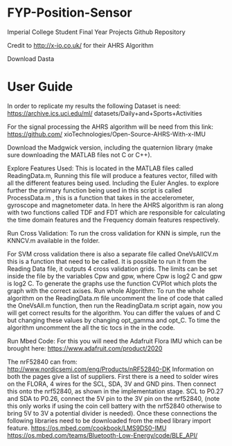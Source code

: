 # FYP-Position-Sensor
Imperial College Student Final Year Projects Github Repository

Credit to http://x-io.co.uk/ for their AHRS Algorithm

Download Dasta

# User Guide
In order to replicate my results the following Dataset is need: https://archive.ics.uci.edu/ml/
datasets/Daily+and+Sports+Activities

For the signal processing the AHRS algorithm will be need from this link: https://github.com/
xioTechnologies/Open-Source-AHRS-With-x-IMU

Download the Madgwick version, including the quaternion library (make sure downloading the MATLAB files not C or C++).

Explore Features Used: This is located in the MATLAB files called ReadingData.m, Running this file will produce a features vector, filled with all the different features being used. Including the Euler Angles. to explore further the primary function being used in this script is called ProcessData.m , this is a function that takes in the accelerometer, gyroscope and magnetometer data. In here the AHRS algorithm is ran along with two functions called TDF and FDT which are responsible for calculating the time domain features and the Frequency domain features respectively.

Run Cross Validation: To run the cross validation for KNN is simple, run the KNNCV.m available in the folder.

For SVM cross validation there is also a separate file called OneVsAllCV.m this is a function that need to be called. It is possible to run it from the Reading Data file, it outputs 4 cross validation grids. The limits can be set inside the file by the variables Cpw and gpw, where Cpw is log2 C and gpw is log2 C. To generate the graphs use the function CVPlot which plots the graph with the correct axises. Run whole Algorithm: To run the whole algorithm on the ReadingData.m file uncomment the line of code that called the OneVsAll.m function, then run the ReadingData.m script again, now you will get correct results for the algorithm. You can differ the values of and C but changing these values by changing opt_gamma and opt_C. To time the algorithm uncomment the all the tic tocs in the in the code.

Run Mbed Code: For this you will need the Adafruit Flora IMU which can be brought here: https://www.adafruit.com/product/2020

The nrF52840 can from: http://www.nordicsemi.com/eng/Products/nRF52840-DK
Information on both the pages give a list of suppliers. First there is a need to solder wires on the FLORA, 4 wires for the SCL, SDA, 3V and GND pins. Then connect this onto the nrf52840, as shown in the implementation stage. SCL to P0.27 and SDA to P0.26, connect the 5V pin to the 3V pin on the nrf52840, (note this only works if using the coin cell battery with the nrf52840 otherwise to bring 5V to 3V a potential divider is needed). Once these connections the following libraries need to be downloaded from the mbed library import feature.
https://os.mbed.com/cookbook/LMS9DS0-IMU
https://os.mbed.com/teams/Bluetooth-Low-Energy/code/BLE_API/
